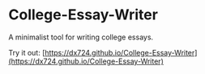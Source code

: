 # College-Essay-Writer
A minimalist tool for writing college essays.

Try it out: [https://dx724.github.io/College-Essay-Writer](https://dx724.github.io/College-Essay-Writer)
